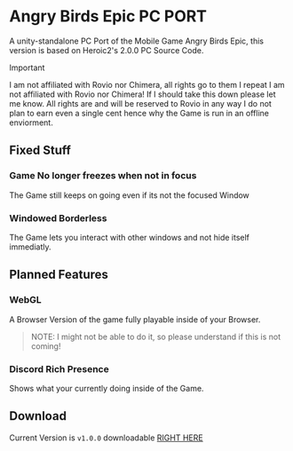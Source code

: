 # Angry Birds Epic PC PORT
A unity-standalone PC Port of the Mobile Game Angry Birds Epic, this version is based on Heroic2's 2.0.0 PC Source Code.

> [!IMPORTANT]  
> I am not affiliated with Rovio nor Chimera, all rights go to them I repeat I am not affiliated with Rovio nor Chimera!
> If I should take this down please let me know.
> All rights are and will be reserved to Rovio in any way
> I do not plan to earn even a single cent hence why the Game is run in an offline enviorment.


## Fixed Stuff
### Game No longer freezes when not in focus
The Game still keeps on going even if its not the focused Window
### Windowed Borderless
The Game lets you interact with other windows and not hide itself immediatly.

## Planned Features
### WebGL 
A Browser Version of the game fully playable inside of your Browser.
> NOTE: I might not be able to do it, so please understand if this is not coming!
### Discord Rich Presence
Shows what your currently doing inside of the Game.

## Download
Current Version is `v1.0.0` downloadable [RIGHT HERE](https://github.com/ArianLust/AB-EPIC-PC/releases/latest)
